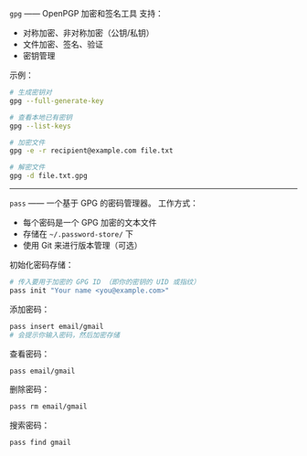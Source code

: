 `gpg` —— OpenPGP 加密和签名工具
支持：
- 对称加密、非对称加密（公钥/私钥）
- 文件加密、签名、验证
- 密钥管理

示例：
```bash
# 生成密钥对
gpg --full-generate-key

# 查看本地已有密钥
gpg --list-keys

# 加密文件
gpg -e -r recipient@example.com file.txt

# 解密文件
gpg -d file.txt.gpg
```

---
`pass` —— 一个基于 GPG 的密码管理器。
工作方式：
- 每个密码是一个 GPG 加密的文本文件
- 存储在 `~/.password-store/` 下
- 使用 Git 来进行版本管理（可选）

初始化密码存储：
```bash
# 传入要用于加密的 GPG ID （即你的密钥的 UID 或指纹）
pass init "Your name <you@example.com>"
```

添加密码：
```bash
pass insert email/gmail
# 会提示你输入密码，然后加密存储
```

查看密码：
```bash
pass email/gmail
```

删除密码：
```bash
pass rm email/gmail
```

搜索密码：
```bash
pass find gmail
```